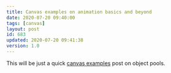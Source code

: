 ```yaml
---
title: Canvas examples on animation basics and beyond
date: 2020-07-20 09:40:00
tags: [canvas]
layout: post
id: 683
updated: 2020-07-20 09:41:38
version: 1.0
---
```


This will be just a quick [canvas examples](/2020/03/23/canvas-example/) post on object pools.

<!-- more -->
